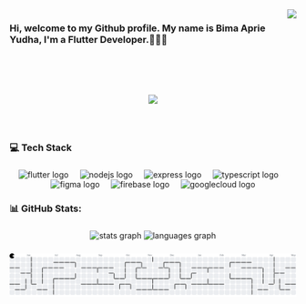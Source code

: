 <img align="right" height="150" src="https://media2.giphy.com/media/v1.Y2lkPTc5MGI3NjExdW43M2dzZjBydW1hdXUyZWNsNHRnaTdycjM3aXMxZDRscWNlMXJhZiZlcD12MV9pbnRlcm5hbF9naWZfYnlfaWQmY3Q9Zw/KGd6ns7MR1gPCRT52z/giphy.gif"  />

###

<h3 align="left">Hi, welcome to my Github profile. My name is Bima Aprie Yudha, I'm a Flutter Developer.👋👋👋</h2>
<br clear="both">

<div align="center">
  <img src="https://profile-counter.glitch.me/BEM28/count.svg?"  />
</div>

###

<br clear="both">

<h3 align="left">💻 Tech Stack</h3>

###

<div align="center">
  <img src="https://cdn.jsdelivr.net/gh/devicons/devicon/icons/flutter/flutter-original.svg" height="40" alt="flutter logo"  />
  <img width="12" />
  <img src="https://cdn.jsdelivr.net/gh/devicons/devicon/icons/nodejs/nodejs-original.svg" height="40" alt="nodejs logo"  />
  <img width="12" />
  <img src="https://cdn.jsdelivr.net/gh/devicons/devicon/icons/express/express-original.svg" height="40" alt="express logo"  />
  <img width="12" />
  <img src="https://cdn.jsdelivr.net/gh/devicons/devicon/icons/typescript/typescript-original.svg" height="40" alt="typescript logo"  />
  <img width="12" />
  <img src="https://cdn.jsdelivr.net/gh/devicons/devicon/icons/figma/figma-original.svg" height="40" alt="figma logo"  />
  <img width="12" />
  <img src="https://cdn.jsdelivr.net/gh/devicons/devicon/icons/firebase/firebase-plain.svg" height="40" alt="firebase logo"  />
  <img width="12" />
  <img src="https://cdn.jsdelivr.net/gh/devicons/devicon/icons/googlecloud/googlecloud-original.svg" height="40" alt="googlecloud logo"  />
</div>

###

<h3 align="left">📊 GitHub Stats:</h3>

###

<div align="center">
  <img src="https://github-readme-stats.vercel.app/api?username=BEM28&hide_title=false&hide_rank=false&show_icons=true&include_all_commits=true&count_private=true&disable_animations=false&theme=dracula&locale=en&hide_border=false&order=1" height="150" alt="stats graph"  />
  <img src="https://github-readme-stats.vercel.app/api/top-langs?username=BEM28&locale=en&hide_title=false&layout=compact&card_width=320&langs_count=5&theme=dracula&hide_border=false&order=2" height="150" alt="languages graph"  />
</div>

###

<picture>
  <source media="(prefers-color-scheme: dark)" srcset="https://raw.githubusercontent.com/BEM28/BEM28/output/pacman-contribution-graph-dark.svg">
  <source media="(prefers-color-scheme: light)" srcset="https://raw.githubusercontent.com/BEM28/BEM28/output/pacman-contribution-graph.svg">
  <img alt="pacman contribution graph" src="https://raw.githubusercontent.com/BEM28/BEM28/output/pacman-contribution-graph.svg">
</picture>

###
